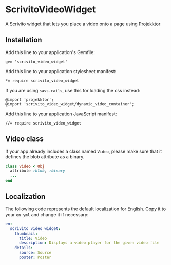 # ScrivitoVideoWidget

A Scrivito widget that lets you place a video onto a page using [Projekktor](http://www.projekktor.com/)

## Installation

Add this line to your application's Gemfile:

    gem 'scrivito_video_widget'

Add this line to your application stylesheet manifest:

    *= require scrivito_video_widget

If you are using `sass-rails`, use this for loading the css instead:

    @import 'projekktor';
    @import 'scrivito_video_widget/dynamic_video_container';

Add this line to your application JavaScript manifest:

    //= require scrivito_video_widget

## Video class

If your app already includes a class named `Video`, please make sure that it defines the blob attribute as a binary.

```ruby
class Video < Obj
  attribute :blob, :binary
  ...
end
```

## Localization

The following code represents the default localization for English. Copy it to your `en.yml` and change it if necessary:

```yaml
en:
  scrivito_video_widget:
    thumbnail:
      title: Video
      description: Displays a video player for the given video file
    details:
      source: Source
      poster: Poster
```
